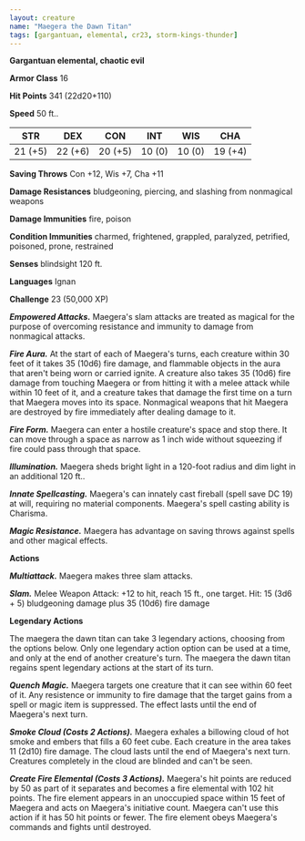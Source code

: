 ```yaml
---
layout: creature
name: "Maegera the Dawn Titan"
tags: [gargantuan, elemental, cr23, storm-kings-thunder]
---
```


**Gargantuan elemental, chaotic evil**

**Armor Class** 16

**Hit Points** 341 (22d20+110)

**Speed** 50 ft..

|   STR   |   DEX   |   CON   |   INT   |   WIS   |   CHA   |
|:-----:|:-----:|:-----:|:-----:|:-----:|:-----:|
| 21 (+5) | 22 (+6) | 20 (+5) | 10 (0) | 10 (0) | 19 (+4) |

**Saving Throws** Con +12, Wis +7, Cha +11

**Damage Resistances** bludgeoning, piercing, and slashing from nonmagical weapons

**Damage Immunities** fire, poison

**Condition Immunities** charmed, frightened, grappled, paralyzed, petrified, poisoned, prone, restrained

**Senses** blindsight 120 ft.

**Languages** Ignan

**Challenge** 23 (50,000 XP)

***Empowered Attacks.*** Maegera's slam attacks are treated as magical for the purpose of overcoming resistance and immunity to damage from nonmagical attacks.

***Fire Aura.*** At the start of each of Maegera's turns, each creature within 30 feet of it takes 35 (10d6) fire damage, and flammable objects in the aura that aren't being worn or carried ignite. A creature also takes 35 (10d6) fire damage from touching Maegera or from hitting it with a melee attack while within 10 feet of it, and a creature takes that damage the first time on a turn that Maegera moves into its space. Nonmagical weapons that hit Maegera are destroyed by fire immediately after dealing damage to it.

***Fire Form.*** Maegera can enter a hostile creature's space and stop there. It can move through a space as narrow as 1 inch wide without squeezing if fire could pass through that space.

***Illumination.*** Maegera sheds bright light in a 120-foot radius and dim light in an additional 120 ft..

***Innate Spellcasting.*** Maegera's can innately cast fireball (spell save DC 19) at will, requiring no material components. Maegera's spell casting ability is Charisma.

***Magic Resistance.*** Maegera has advantage on saving throws against spells and other magical effects.

**Actions**

***Multiattack.*** Maegera makes three slam attacks.

***Slam.*** Melee Weapon Attack: +12 to hit, reach 15 ft., one target. Hit: 15 (3d6 + 5) bludgeoning damage plus 35 (10d6) fire damage

**Legendary Actions**

The maegera the dawn titan can take 3 legendary actions, choosing from the options below. Only one legendary action option can be used at a time, and only at the end of another creature's turn. The maegera the dawn titan regains spent legendary actions at the start of its turn.

***Quench Magic.*** Maegera targets one creature that it can see within 60 feet of it. Any resistence or immunity to fire damage that the target gains from a spell or magic item is suppressed.  The effect lasts until the end of Maegera's next turn.

***Smoke Cloud (Costs 2 Actions).*** Maegera exhales a billowing cloud of hot smoke and embers that fills a 60 feet cube. Each creature in the area takes 11 (2d10) fire damage. The cloud lasts until the end of Maegera's next turn. Creatures completely in the cloud are blinded and can't be seen.

***Create Fire Elemental (Costs 3 Actions).*** Maegera's hit points are reduced by 50 as part of it separates and becomes a fire elemental with 102 hit points. The fire element appears in an unoccupied space within 15 feet of Maegera and acts on Maegera's initiative count. Maegera can't use this action if it has 50 hit points or fewer. The fire element obeys Maegera's commands and fights until destroyed.

